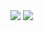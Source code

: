 <picture>
  <img src="https://github-readme-stats-yujincheng08.vercel.app/api?username=yujincheng08&show_icons=true&include_all_commits=true&show=reviews,discussions_answered&rank_icon=percentile&role=OWNER,ORGANIZATION_MEMBER,COLLABORATOR">
</picture>

<picture>
  <img src="https://github-readme-stats-yujincheng08.vercel.app/api/top-langs/?username=yujincheng08&layout=compact&exclude_repo=Hardware-Course&hide=Jupyter%20Notebook,MATLAB&role=OWNER,ORGANIZATION_MEMBER&langs_count=12">
</picture>

<!--
**yujincheng08/yujincheng08** is a ✨ _special_ ✨ repository because its `README.md` (this file) appears on your GitHub profile.

Here are some ideas to get you started:

- 🔭 I’m currently working on ...
- 🌱 I’m currently learning ...
- 👯 I’m looking to collaborate on ...
- 🤔 I’m looking for help with ...
- 💬 Ask me about ...
- 📫 How to reach me: ...
- 😄 Pronouns: ...
- ⚡ Fun fact: ...
-->
